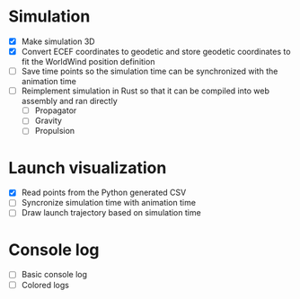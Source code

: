 # Simulation
- [x] Make simulation 3D
- [x] Convert ECEF coordinates to geodetic and store geodetic coordinates to fit the WorldWind position definition
- [ ] Save time points so the simulation time can be synchronized with the animation time
- [ ] Reimplement simulation in Rust so that it can be compiled into web assembly and ran directly
  - [ ] Propagator
  - [ ] Gravity
  - [ ] Propulsion

# Launch visualization
- [x] Read points from the Python generated CSV
- [ ] Syncronize simulation time with animation time
- [ ] Draw launch trajectory based on simulation time

# Console log
- [ ] Basic console log
- [ ] Colored logs